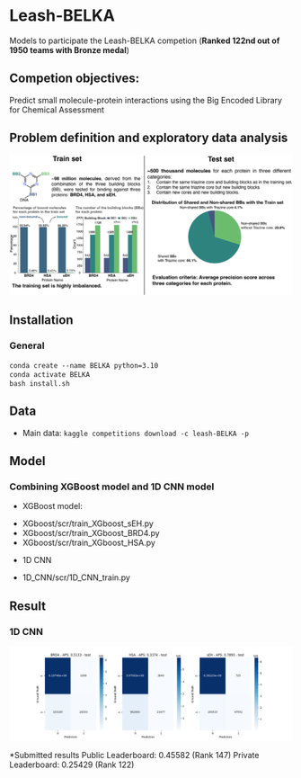 # Leash-BELKA
Models to participate the Leash-BELKA competion (**Ranked 122nd out of 1950 teams with Bronze medal**)

## **Competion objectives:**
Predict small molecule-protein interactions using the Big Encoded Library for Chemical Assessment 


## **Problem definition and exploratory data analysis**
![EDA](Artifacts/EDA.png)


## Installation
### General
```
conda create --name BELKA python=3.10
conda activate BELKA
bash install.sh
```

## Data
* Main data: `kaggle competitions download -c leash-BELKA -p`


## Model
### Combining XGBoost model and 1D CNN model 
* XGBoost model: 
- XGboost/scr/train_XGboost_sEH.py
- XGboost/scr/train_XGboost_BRD4.py
- XGboost/scr/train_XGboost_HSA.py

* 1D CNN
- 1D_CNN/scr/1D_CNN_train.py



## Result
### 1D CNN
![Validation Split](Artifacts/Validation_split.png)



*Submitted results
Public Leaderboard: 0.45582 (Rank 147)
Private Leaderboard: 0.25429 (Rank 122)

